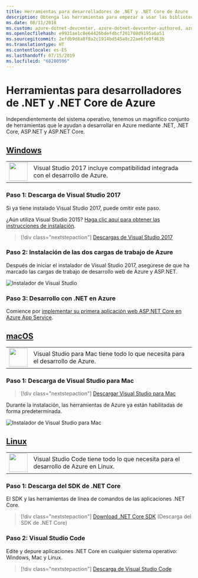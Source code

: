 ```yaml
---
title: Herramientas para desarrolladores de .NET y .NET Core de Azure
description: Obtenga las herramientas para empezar a usar las bibliotecas .NET de Azure desde un entorno de Windows, Linux y Mac.
ms.date: 08/11/2018
ms.custom: azure-dotnet-devcenter, azure-dotnet-devcenter-authored, azure-dotnet-devcenter-conceptual, vs-azure
ms.openlocfilehash: e9921ae1c8e64426bdefdbcf201708d9195a6a51
ms.sourcegitcommit: 2efdb9d8a8f8a2c1914bd545a8c22ae6fe0f463b
ms.translationtype: HT
ms.contentlocale: es-ES
ms.lasthandoff: 07/15/2019
ms.locfileid: "68280596"
---
```

# <a name="tools-for-net-and-net-core-azure-developers"></a>Herramientas para desarrolladores de .NET y .NET Core de Azure

Independientemente del sistema operativo, tenemos un magnífico conjunto de herramientas que le ayudan a desarrollar en Azure mediante .NET, .NET Core, ASP.NET y ASP.NET Core.

## <a name="windowstabwindows"></a>[Windows](#tab/windows)

<table>
  <tr>
    <td width="50">
        <img src="https://docs.microsoft.com/media/logos/logo_vs-ide.svg" width="50" height="50"></img>
    </td>
    <td>
        Visual Studio 2017 incluye compatibilidad integrada con el desarrollo de Azure.
    </td>
  </tr>
</table>

### <a name="step-1-download-visual-studio-2017"></a>Paso 1: Descarga de Visual Studio 2017

Si ya tiene instalado Visual Studio 2017, puede omitir este paso.

¿Aún utiliza Visual Studio 2015?  [Haga clic aquí para obtener las instrucciones de instalación](dotnet-sdk-vs2015-install.md).

> [!div class="nextstepaction"]
> [Descargas de Visual Studio 2017](https://www.visualstudio.com/downloads/)

### <a name="step-2-install-the-two-azure-workloads"></a>Paso 2: Instalación de las dos cargas de trabajo de Azure

Después de iniciar el instalador de Visual Studio 2017, asegúrese de que ha marcado las cargas de trabajo de desarrollo web de Azure y ASP.NET.

![Instalador de Visual Studio](media/dotnet-tools/azure-workloads.png)

### <a name="step-3-develop-with-net-on-azure"></a>Paso 3: Desarrollo con .NET en Azure

Comience por [implementar su primera aplicación web ASP.NET Core en Azure App Service](https://docs.microsoft.com/azure/app-service-web/app-service-web-get-started-dotnet).

## <a name="macostabmacos"></a>[macOS](#tab/macos)
<table>
  <tr>
    <td width="50">
        <img src="https://docs.microsoft.com/media/logos/logo_vs-mac.svg" width="50" height="50"></img>
    </td>
    <td>
        Visual Studio para Mac tiene todo lo que necesita para el desarrollo de Azure.
    </td>
  </tr>
</table>

### <a name="step-1-download-visual-studio-for-mac"></a>Paso 1: Descarga de Visual Studio para Mac

> [!div class="nextstepaction"]
> [Descargar Visual Studio para Mac](https://www.visualstudio.com/vs/visual-studio-mac/)

Durante la instalación, las herramientas de Azure ya están habilitadas de forma predeterminada.

![Instalador de Visual Studio para Mac](media/dotnet-tools/azure-vsmac.png)

## <a name="linuxtablinux"></a>[Linux](#tab/linux)

<table>
  <tr>
    <td width="50">
        <img src="https://docs.microsoft.com/media/logos/logo_vs-code.svg" width="50" height="50"></img>
    </td>
    <td>
        Visual Studio Code tiene todo lo que necesita para el desarrollo de Azure en Linux.
    </td>
  </tr>
</table>

### <a name="step-1-download-the-net-core-sdk"></a>Paso 1: Descarga del SDK de .NET Core

El SDK y las herramientas de línea de comandos de las aplicaciones .NET Core.

> [!div class="nextstepaction"]
> [Download .NET Core SDK](https://www.microsoft.com/net/core) (Descarga del SDK de .NET Core)

### <a name="step-2-visual-studio-code"></a>Paso 2: Visual Studio Code

Edite y depure aplicaciones .NET Core en cualquier sistema operativo: Windows, Mac y Linux.

> [!div class="nextstepaction"]
> [Descarga de Visual Studio Code](https://code.visualstudio.com)
